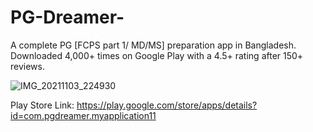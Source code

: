 # PG-Dreamer-
A complete PG [FCPS part 1/ MD/MS] preparation app in Bangladesh. Downloaded 4,000+ times on Google Play with a 4.5+ rating after 150+ reviews.

![IMG_20211103_224930](https://user-images.githubusercontent.com/53171337/162273937-1a367204-ed1f-46b1-bb91-bcd05abd7bcb.jpg)

Play Store Link: https://play.google.com/store/apps/details?id=com.pgdreamer.myapplication11
